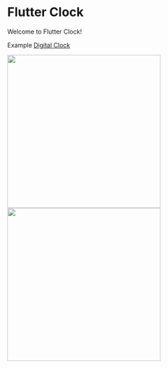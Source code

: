 # Flutter Clock

Welcome to Flutter Clock!

Example [Digital Clock](digital_clock)

<img src='digital_clock/digital_dark.png' width='350'>

<img src='digital_clock/digital_light.png' width='350'>
